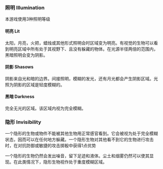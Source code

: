### 照明 Illumination

本游戏使用3种照明等级

#### 明亮 Lit

太阳，月亮，火把，蜡烛或其他形式照明会时区域变为明亮。有视觉的生物可以看到明亮区域中所有处于其视野下、且没有躲藏的物体。在光源半径两倍的范围内，黑暗照明会变为阴影。

#### 阴影 Shasows

阴影来自光和暗的边界。间接照明，模糊的发光，还有月光都会产生阴影区域。光照为阴影的区域是轻度模糊的。

#### 黑暗 Darkness

完全无光的区域。该区域内视为完全模糊。

### 隐形 Invisibility

一个隐形的生物或物件不能被其他生物用正常感官看到。它会被视为处于完全模糊状态，因而可以在任何地方躲藏。一个隐形生物对其他看不到它的生物进行攻击时，在对抗防御或敏捷的攻击掷骰中获得1点优势

一个隐形的生物仍然会发出噪音，留下足迹和液体。尘土和烟雾仍然可以使其显现。在此类情况下，隐形生物视作处于重度模糊区域。
